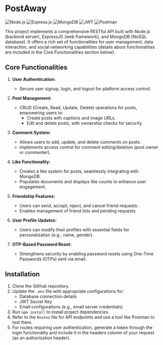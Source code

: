 # PostAway

![Node.js](https://img.shields.io/badge/Node.js-339933?style=for-the-badge&logo=nodedotjs&logoColor=white)
![Express.js](https://img.shields.io/badge/Express.js-000000?style=for-the-badge&logo=express&logoColor=white)
![MongoDB](https://img.shields.io/badge/MongoDB-47A248?style=for-the-badge&logo=mongodb&logoColor=white)
![JWT](https://img.shields.io/badge/JWT-FFB400?style=for-the-badge&logo=JSON%20web%20tokens&logoColor=black)
![Postman](https://img.shields.io/badge/Postman-FF6C37?style=for-the-badge&logo=postman&logoColor=white)

This project implements a comprehensive RESTful API built with Node.js (backend server), ExpressJS (web framework), and MongoDB (NoSQL database). It offers a rich set of functionalities for user management, data interaction, and social networking capabilities (details about functionalities are included in the Core Functionalities section below).

## Core Functionalities

1. **User Authentication:**
    - Secure user signup, login, and logout for platform access control.

2. **Post Management:**
    - CRUD (Create, Read, Update, Delete) operations for posts, empowering users to:
        - Create posts with captions and image URLs.
        - Edit and delete posts, with ownership checks for security.

3. **Comment System:**
    - Allows users to add, update, and delete comments on posts.
    - Implements access control for comment editing/deletion (post owner or commenter).

4. **Like Functionality:**
    - Creates a like system for posts, seamlessly integrating with MongoDB.
    - Populates documents and displays like counts to enhance user engagement.

5. **Friendship Features:**
    - Users can send, accept, reject, and cancel friend requests.
    - Enables management of friend lists and pending requests.

6. **User Profile Updates:**
    - Users can modify their profiles with essential fields for personalization (e.g., name, gender).

7. **OTP-Based Password Reset:**
    - Strengthens security by enabling password resets using One-Time Passwords (OTPs) sent via email.




## Installation

1. Clone the GitHub repository.
2. Update the `.env` file with appropriate configurations for:
    - Database connection details
    - JWT Secret Key
    - Email configurations (e.g., email server credentials)
3. Run `npm install` to install project dependencies.
4. Refer to the `Routes` file for API endpoints and use a tool like Postman to test them.
5. For routes requiring user authentication, generate a token through the login functionality and include it in the headers column of your request (as an authorization header).
